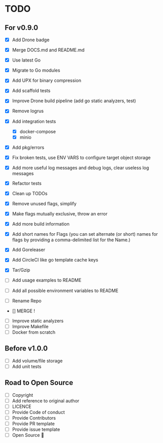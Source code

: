 # TODO

## For v0.9.0

- [x] Add Drone badge
- [x] Merge DOCS.md and README.md
- [x] Use latest Go
- [x] Migrate to Go modules
- [x] Add UPX for binary compression
- [x] Add scaffold tests
- [x] Improve Drone build pipeline (add go static analyzers, test)
- [x] Remove logrus
- [x] Add integration tests
  - [x] docker-compose
  - [x] minio
- [x] Add pkg/errors
- [x] Fix broken tests, use ENV VARS to configure target object storage
- [x] Add more useful log messages and debug logs, clear useless log messages
- [x] Refactor tests
- [x] Clean up TODOs

- [x] Remove unused flags, simplify
- [x] Make flags mutually exclusive, throw an error
- [x] Add more build information
- [x] Add short names for Flags (you can set alternate (or short) names for flags by providing a comma-delimited list for the Name.)
- [x] Add Goreleaser

- [x] Add CircleCI like go template cache keys
- [x] Tar/Gzip

- [ ] Add usage examples to README
- [ ] Add all possible environment variables to README
- [ ] Rename Repo

- [] MERGE !

- [ ] Improve static analyzers
- [ ] Improve Makefile
- [ ] Docker from scratch

## Before v1.0.0

- [ ] Add volume/file storage
- [ ] Add unit tests

## Road to Open Source

- [ ] Copyright
- [ ] Add reference to original author
- [ ] LICENCE
- [ ] Provide Code of conduct
- [ ] Provide Contributors
- [ ] Provide PR template
- [ ] Provide issue template
- [ ] Open Source :tada:
